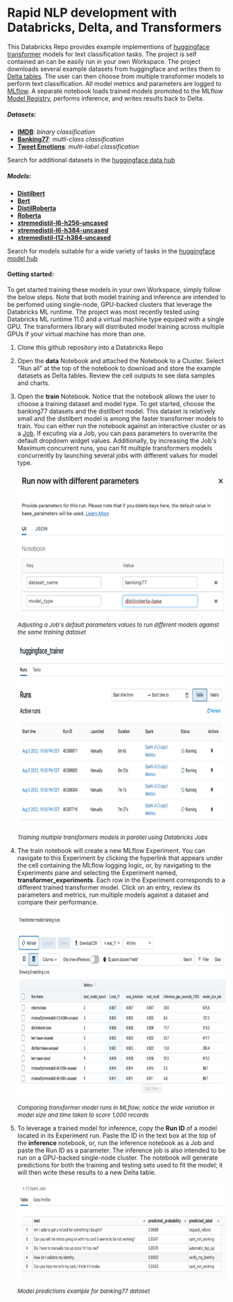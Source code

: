 # Rapid NLP development with Databricks, Delta, and Transformers  
This Databricks Repo provides example implementions of [huggingface transformer](https://huggingface.co/docs/transformers/index) models for text classification tasks. The project is self contained an can be easily run in your own Workspace. The project downloads several example datasets from huggingface and writes them to [Delta tables](https://docs.databricks.com/delta/index.html). The user can then choose from multiple transformer models to perform text classification. All model metrics and parameters are logged to [MLflow](https://docs.databricks.com/applications/mlflow/index.html). A separate notebook loads trained models promoted to the MLflow [Model Registry](https://docs.databricks.com/applications/mlflow/model-registry.html), performs inference, and writes results back to Delta.


##### Datasets:
 - **[IMDB](https://huggingface.co/datasets/imdb)**: *binary classification*
 - **[Banking77](https://huggingface.co/datasets/banking77)**: *mutli-class classification*
 - **[Tweet Emotions](https://huggingface.co/datasets/sem_eval_2018_task_1)**: *multi-label classification*  
 
 Search for additional datasets in the [huggingface data hub](https://huggingface.co/datasets)
   
##### Models:
 - **[Distilbert](https://huggingface.co/docs/transformers/model_doc/distilbert)**
 - **[Bert](https://huggingface.co/docs/transformers/model_doc/bert)**
 - **[DistilRoberta](https://huggingface.co/distilroberta-base)**
 - **[Roberta](https://huggingface.co/roberta-base)**    
 - **[xtremedistil-l6-h256-uncased](https://huggingface.co/microsoft/xtremedistil-l6-h256-uncased)**  
 - **[xtremedistil-l6-h384-uncased](https://huggingface.co/microsoft/xtremedistil-l6-h384-uncased)**
 - **[xtremedistil-l12-h384-uncased](https://huggingface.co/microsoft/xtremedistil-l12-h384-uncased)**  
 
 Search for models suitable for a wide variety of tasks in the [huggingface model hub](https://huggingface.co/models)  
 
#### Getting started:  
To get started training these models in your own Workspace, simply follow the below steps. Note that both model training and inference are intended to be perfomed using single-node, GPU-backed clusters that leverage the Databricks ML runtime. The project was most recently tested using Databricks ML runtime 11.0 and a virtual machine type equiped with a single GPU. The transformers library will distributed model training across multiple GPUs if your virtual machine has more than one.
 1. Clone this github repository into a Databricks Repo  
 
 2. Open the **data** Notebook and attached the Notebook to a Cluster. Select "Run all" at the top of the notebook to download and store the example datasets as Delta tables. Review the cell outputs to see data samples and charts.
 
 3. Open the **train** Notebook. Notice that the notebook allows the user to choose a training dataset and model type. To get started, choose the banking77 datasets and the distilbert model. This dataset is relatively small and the distilbert model is among the faster transformer models to train. You can either run the notebook against an interactive cluster or as a [Job](https://docs.databricks.com/data-engineering/jobs/index.html). If excuting via a Job, you can pass parameters to overwrite the default dropdown widget values. Additionally, by increasing the Job's Maximum concurrent runs, you can fit multiple transformers models concurrently by launching several jobs with different values for model type.

    <img src="img/job_parameters.png" alt="Mlflow tracking server runs" style="height: 325px; width:560px;"/>
    <p align="left">
    <font size=2><i>Adjusting a Job's default parameters values to run different models against the same training dataset</i></font>
    </p> 

    <img src="img/multiple_job_runs.png" alt="Concurrent job runs" style="height: 425px; width:850px;"/>
    <p align="left">
    <font size=2><i>Training multiple transformers models in parallel using Databricks Jobs</i></font>
    </p>
 
 4. The train notebook will create a new MLflow Experiment. You can navigate to this Experiment by clicking the hyperlink that appears under the cell containing the MLflow logging logic, or, by navigating to the Experiments pane and selecting the Experiment named,  **transformer_experiments**. Each row in the Experiment corresponds to a different trained transformer model. Click on an entry, review its parameters and metrics, run multiple models against a dataset and compare their performance.  
 
    <img src="img/mlflow_model_comparisons.png" alt="Comapring MLflow models" style="height: 425px; width:925px;"/>
    <p align="left">
    <font size=2><i>Comparing transformer model runs in MLflow; notice the wide variation in model size and time taken to score 1,000 records</i></font>
    </p>


 5. To leverage a trained model for inference, copy the **Run ID** of a model located in its Experiment run. Paste the ID in the text box at the top of the **inference** notebook, or, run the inference notebook as a Job and paste the Run ID as a parameter. The inference job is also intended to be run on a GPU-backed single-node cluster. The notebook will generate predictions for both the training and testing sets used to fit the model; it will then write these results to a new Delta table.

    
    <img src="img/predictions.png" alt="Comapring MLflow models" style="height: 225px; width:775px;"/>
    <p align="left">
    <font size=2><i>Model predictions example for banking77 dataset</i></font>
    </p>
    
